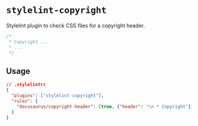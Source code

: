 # `stylelint-copyright`

Stylelint plugin to check CSS files for a copyright header.

```css
/*
 * Copyright ...
 * ...
 */
```

## Usage

```json
// .stylelintrc
{
  "plugins": ["stylelint-copyright"],
  "rules": {
    "docusaurus/copyright-header": [true, {"header": "\n * Copyright"}]
  }
}
```